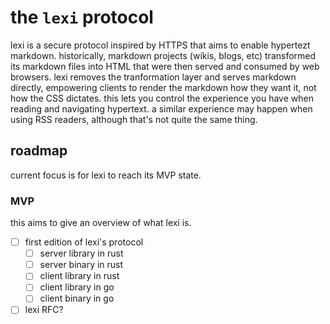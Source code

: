 # the `lexi` protocol

lexi is a secure protocol inspired by HTTPS that aims to enable hypertezt markdown. historically, markdown projects (wikis, blogs, etc) transformed its markdown files into HTML that were then served and consumed by web browsers. lexi removes the tranformation layer and serves markdown directly, empowering clients to render the markdown how they want it, not how the CSS dictates. this lets you control the experience you have when reading and navigating hypertext. a similar experience may happen when using RSS readers, although that's not quite the same thing.

## roadmap

current focus is for lexi to reach its MVP state.

### MVP

this aims to give an overview of what lexi is.

- [ ] first edition of lexi's protocol
  - [ ] server library in rust
  - [ ] server binary in rust
  - [ ] client library in rust
  - [ ] client library in go
  - [ ] client binary in go
- [ ] lexi RFC?
